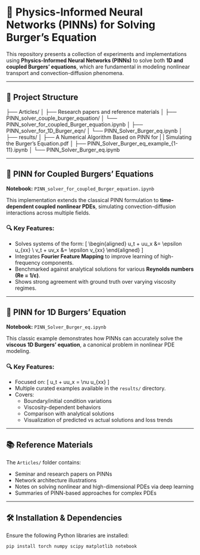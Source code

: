 # 🔬 Physics-Informed Neural Networks (PINNs) for Solving Burger’s Equation

This repository presents a collection of experiments and implementations using **Physics-Informed Neural Networks (PINNs)** to solve both **1D and coupled Burgers’ equations**, which are fundamental in modeling nonlinear transport and convection-diffusion phenomena.

---

## 📁 Project Structure

├── Articles/
│ ├── Research papers and reference materials
│
├── PINN_solver_couple_burger_equation/
│ └── PINN_solver_for_coupled_Burger_equation.ipynb
│
├── PINN_solver_for_1D_Burger_eqn/
│ └── PINN_Solver_Burger_eq.ipynb
│
├── results/
│ ├── A Numerical Algorithm Based on PINN for
| |    Simulating the Burger’s Equation.pdf
│ ├── PINN_Solver_Burger_eq_example_{1-11}.ipynb
│ └── PINN_Solver_Burger_eq.ipynb




---

## 🧠 PINN for Coupled Burgers’ Equations

**Notebook:** `PINN_solver_for_coupled_Burger_equation.ipynb`

This implementation extends the classical PINN formulation to **time-dependent coupled nonlinear PDEs**, simulating convection-diffusion interactions across multiple fields.

### 🔍 Key Features:
- Solves systems of the form:
  \[
  \begin{aligned}
  u_t + uu_x &= \epsilon u_{xx} \\
  v_t + uv_x &= \epsilon v_{xx}
  \end{aligned}
  \]
- Integrates **Fourier Feature Mapping** to improve learning of high-frequency components.
- Benchmarked against analytical solutions for various **Reynolds numbers (Re = 1/ε)**.
- Shows strong agreement with ground truth over varying viscosity regimes.

---

## 🌊 PINN for 1D Burgers’ Equation

**Notebook:** `PINN_Solver_Burger_eq.ipynb`

This classic example demonstrates how PINNs can accurately solve the **viscous 1D Burgers’ equation**, a canonical problem in nonlinear PDE modeling.

### 🔍 Key Features:
- Focused on:
  \[
  u_t + uu_x = \nu u_{xx}
  \]
- Multiple curated examples available in the `results/` directory.
- Covers:
  - Boundary/initial condition variations
  - Viscosity-dependent behaviors
  - Comparison with analytical solutions
  - Visualization of predicted vs actual solutions and loss trends

---

## 📚 Reference Materials

The `Articles/` folder contains:
- Seminar and research papers on PINNs
- Network architecture illustrations
- Notes on solving nonlinear and high-dimensional PDEs via deep learning
- Summaries of PINN-based approaches for complex PDEs

---

## 🛠️ Installation & Dependencies

Ensure the following Python libraries are installed:

```bash
pip install torch numpy scipy matplotlib notebook
